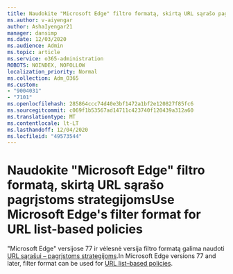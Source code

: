 ```yaml
---
title: Naudokite "Microsoft Edge" filtro formatą, skirtą URL sąrašo pagrįstoms strategijoms
ms.author: v-aiyengar
author: AshaIyengar21
manager: dansimp
ms.date: 12/03/2020
ms.audience: Admin
ms.topic: article
ms.service: o365-administration
ROBOTS: NOINDEX, NOFOLLOW
localization_priority: Normal
ms.collection: Adm_O365
ms.custom:
- "9004031"
- "7101"
ms.openlocfilehash: 285864ccc74d40e3bf1472a1bf2e120827f85fc6
ms.sourcegitcommit: c069f1b53567ad14711c423740f120439a312a60
ms.translationtype: MT
ms.contentlocale: lt-LT
ms.lasthandoff: 12/04/2020
ms.locfileid: "49573544"
---
```

# <a name="use-microsoft-edges-filter-format-for-url-list-based-policies"></a><span data-ttu-id="ea2fe-102">Naudokite "Microsoft Edge" filtro formatą, skirtą URL sąrašo pagrįstoms strategijoms</span><span class="sxs-lookup"><span data-stu-id="ea2fe-102">Use Microsoft Edge's filter format for URL list-based policies</span></span>

<span data-ttu-id="ea2fe-103">"Microsoft Edge" versijose 77 ir vėlesnė versija filtro formatą galima naudoti [URL sąrašui – pagrįstoms strategijoms](https://go.microsoft.com/fwlink/?linkid=2135179).</span><span class="sxs-lookup"><span data-stu-id="ea2fe-103">In Microsoft Edge versions 77 and later, filter format can be used for [URL list–based policies](https://go.microsoft.com/fwlink/?linkid=2135179).</span></span>